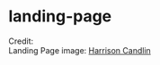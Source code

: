 # landing-page


Credit:  
Landing Page image: [Harrison Candlin](https://www.pexels.com/@harrison-candlin-1279336/)